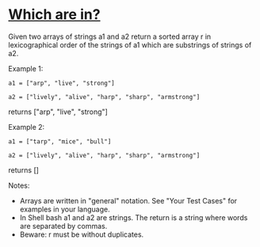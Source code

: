 # [Which are in?](https://www.codewars.com/kata/550554fd08b86f84fe000a58/)

Given two arrays of strings a1 and a2 return a sorted array r in lexicographical order of the strings of a1 which are substrings of strings of a2.

Example 1:
```
a1 = ["arp", "live", "strong"]

a2 = ["lively", "alive", "harp", "sharp", "armstrong"]
```
returns ["arp", "live", "strong"]

Example 2:
```
a1 = ["tarp", "mice", "bull"]

a2 = ["lively", "alive", "harp", "sharp", "armstrong"]
```
returns []

Notes:

- Arrays are written in "general" notation. See "Your Test Cases" for examples in your language.
- In Shell bash a1 and a2 are strings. The return is a string where words are separated by commas.
- Beware: r must be without duplicates.

